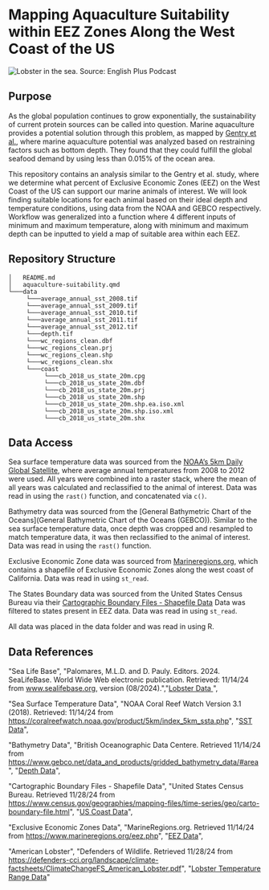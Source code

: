 # Mapping Aquaculture Suitability within EEZ Zones Along the West Coast of the US

![Lobster in the sea. Source: English Plus Podcast](https://englishpluspodcast.com/wp-content/uploads/2022/01/Episode-13-Lobsters.jpg)
## Purpose

As the global population continues to grow exponentially, the sustainability of current protein sources can be called into question. Marine aquaculture provides a potential solution through this problem, as mapped by [Gentry et al.](https://www.nature.com/articles/s41559-017-0257-9), where marine aquaculture potential was analyzed based on restraining factors such as bottom depth. They found that they could fulfill the global seafood demand by using less than 0.015% of the ocean area.

This repository contains an analysis similar to the Gentry et al. study, where we determine what percent of Exclusive Economic Zones (EEZ) on the West Coast of the US can support our marine animals of interest. We will look finding suitable locations for each animal based on their ideal depth and temperature conditions, using data from the NOAA and GEBCO respectively.
Workflow was generalized into a function where 4 different inputs of minimum and maximum temperature, along with minimum and maximum depth can be inputted to yield a map of suitable area within each EEZ.

## Repository Structure
```
│   README.md
│   aquaculture-suitability.qmd
└───data
     └───average_annual_sst_2008.tif
     └───average_annual_sst_2009.tif
     └───average_annual_sst_2010.tif
     └───average_annual_sst_2011.tif
     └───average_annual_sst_2012.tif
     └───depth.tif
     └───wc_regions_clean.dbf
     └───wc_regions_clean.prj
     └───wc_regions_clean.shp
     └───wc_regions_clean.shx
     └───coast
          └───cb_2018_us_state_20m.cpg
          └───cb_2018_us_state_20m.dbf
          └───cb_2018_us_state_20m.prj
          └───cb_2018_us_state_20m.shp
          └───cb_2018_us_state_20m.shp.ea.iso.xml
          └───cb_2018_us_state_20m.shp.iso.xml
          └───cb_2018_us_state_20m.shx
```

## Data Access

Sea surface temperature data was sourced from the [NOAA’s 5km Daily Global Satellite](https://coralreefwatch.noaa.gov/product/5km/index_5km_ssta.php), where average annual temperatures from 2008 to 2012 were used. All years were combined into a raster stack, where the mean of all years was calculated and reclassified to the animal of interest. Data was read in using the `rast()` function, and concatenated via `c()`.

Bathymetry data was sourced from the [General Bathymetric Chart of the Oceans](General Bathymetric Chart of the Oceans (GEBCO)). Similar to the sea surface temperature data, once depth was cropped and resampled to match temperature data, it was then reclassified to the animal of interest. Data was read in using the `rast()` function.

Exclusive Economic Zone data was sourced from [Marineregions.org](https://www.marineregions.org/eez.php), which contains a shapefile of Exclusive Economic Zones along the west coast of California. Data was read in using `st_read`.

The States Boundary data was sourced from the United States Census Bureau via their [Cartographic Boundary Files - Shapefile Data](https://www2.census.gov/geo/tiger/GENZ2018/shp/cb_2018_us_state_20m.zip) Data was filtered to states present in EEZ data. Data was read in using `st_read`. 

All data was placed in the data folder and was read in using R. 

## Data References

  "Sea Life Base", "Palomares, M.L.D. and D. Pauly. Editors. 2024. SeaLifeBase. World Wide Web electronic publication. Retrieved: 11/14/24 from www.sealifebase.org, version (08/2024).","[Lobster Data ](https://www.sealifebase.ca/summary/Homarus-americanus.html)", 
   
  "Sea Surface Temperature Data", "NOAA Coral Reef Watch Version 3.1 (2018). Retrieved: 11/14/24 from https://coralreefwatch.noaa.gov/product/5km/index_5km_ssta.php", "[SST Data](https://coralreefwatch.noaa.gov/product/5km/index_5km_ssta.php)",
  
  "Bathymetry Data", "British Oceanographic Data Centere. Retrieved 11/14/24 from https://www.gebco.net/data_and_products/gridded_bathymetry_data/#area", "[Depth Data](https://www.gebco.net/data_and_products/gridded_bathymetry_data/#area)",
  
  "Cartographic Boundary Files - Shapefile Data", "United States Census Bureau. Retrieved 11/28/24 from https://www.census.gov/geographies/mapping-files/time-series/geo/carto-boundary-file.html", "[US Coast Data](https://www2.census.gov/geo/tiger/GENZ2018/shp/cb_2018_us_state_20m.zip)",
  
  "Exclusive Economic Zones Data", "MarineRegions.org. Retrieved 11/14/24 from https://www.marineregions.org/eez.php", "[EEZ Data](https://www.marineregions.org/downloads.php)",
  
  "American Lobster", "Defenders of Wildlife. Retrieved 11/28/24 from https://defenders-cci.org/landscape/climate-factsheets/ClimateChangeFS_American_Lobster.pdf", "[Lobster Temperature Range Data](defenders.org/climatechange)"




